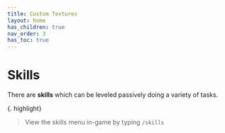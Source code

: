 ```yaml
---
title: Custom Textures
layout: home
has_children: true
nav_order: 3
has_toc: true
---
```


# Skills

There are <b>skills</b> which can be leveled passively doing a variety of tasks.

{. highlight}
> View the skills menu in-game by typing `/skills`

